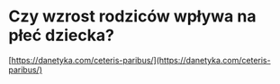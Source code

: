 Czy wzrost rodziców wpływa na płeć dziecka?
================

[https://danetyka.com/ceteris-paribus/](https://danetyka.com/ceteris-paribus/)